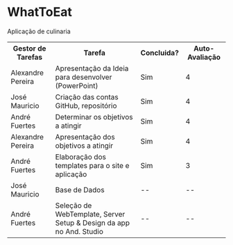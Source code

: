 # WhatToEat
Aplicação de culinaria

<table>
  <tr>
    <th>Gestor de Tarefas</th>
    <th>Tarefa</th>
    <th>Concluida?</th>
    <th>Auto-Avaliação</th>
  </tr>
  <tr>
    <td>Alexandre Pereira</td>
    <td>Apresentação da Ideia para desenvolver (PowerPoint)</td>
    <td>Sim</td>
    <td>4</td>
  </tr>
  <tr>
    <td>José Mauricio</td>
    <td>Criação das contas GitHub, repositório</td>
    <td>Sim</td>
    <td>4</td>
  </tr>
  <tr>
    <td>André Fuertes</td>
    <td>Determinar os objetivos a atingir</td>
    <td>Sim</td>
    <td>4</td>
  </tr>
  <tr>
    <td>Alexandre Pereira</td>
    <td>Apresentação dos objetivos a atingir</td>
    <td>Sim</td>
    <td>4</td>
  </tr>
  <tr>
    <td>André Fuertes</td>
    <td>Elaboração dos templates para o site e aplicação</td>
    <td>Sim</td>
    <td>3</td>
  </tr>
  <tr>
    <td>José Mauricio</td>
    <td>Base de Dados</td>
    <td>--</td>
    <td>--</td>
  </tr>
   <tr>
    <td>André Fuertes</td>
    <td>Seleção de WebTemplate, Server Setup & Design da app no And. Studio</td>
    <td>--</td>
    <td>--</td>
  </tr>
</table>

